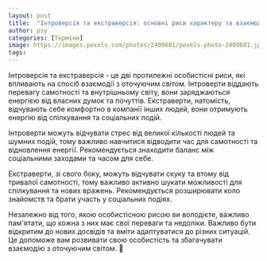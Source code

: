 ```yaml
---
layout: post
title:  "Інтроверсія та екстраверсія: основні риси характеру та взаємодія з оточуючим світом."
author: psy
categories: [Терміни]
image: https://images.pexels.com/photos/2409681/pexels-photo-2409681.jpeg?auto=compress&cs=tinysrgb&fit=crop&h=627&w=1200
tags: 
---
```


Інтроверсія та екстраверсія - це дві протилежні особистісні риси, які впливають на спосіб взаємодії з оточуючим світом. Інтроверти віддають перевагу самотності та внутрішньому світу, вони заряджаються енергією від власних думок та почуттів. Екстраверти, натомість, відчувають себе комфортно в компанії інших людей, вони отримують енергію від спілкування та соціальних подій.

Інтроверти можуть відчувати стрес від великої кількості людей та шумних подій, тому важливо навчитися відводити час для самотності та відновлення енергії. Рекомендується знаходити баланс між соціальними заходами та часом для себе.

Екстраверти, зі свого боку, можуть відчувати скуку та втому від тривалої самотності, тому важливо активно шукати можливості для спілкування та нових вражень. Рекомендується розширювати коло знайомств та брати участь у соціальних подіях.

Незалежно від того, якою особистісною рисою ви володієте, важливо пам'ятати, що кожна з них має свої переваги та недоліки. Важливо бути відкритим до нових досвідів та вміти адаптуватися до різних ситуацій. Це допоможе вам розвивати свою особистість та збагачувати взаємодію з оточуючим світом. 🌟


